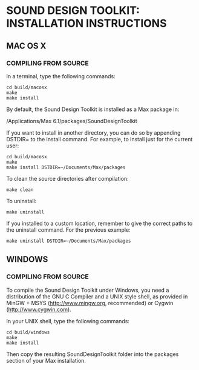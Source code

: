 SOUND DESIGN TOOLKIT: INSTALLATION INSTRUCTIONS
===============================================

MAC OS X
--------

### COMPILING FROM SOURCE

In a terminal, type the following commands:

	cd build/macosx
	make
	make install

By default, the Sound Design Toolkit is installed as a Max package in:

/Applications/Max 6.1/packages/SoundDesignToolkit

If you want to install in another directory, you can do so by appending
DSTDIR=<path> to the install command. For example, to install just for the
current user:

	cd build/macosx
	make
	make install DSTDIR=~/Documents/Max/packages
	
To clean the source directories after compilation:

	make clean
	
To uninstall:

	make uninstall
	
If you installed to a custom location, remember to give the correct
paths to the uninstall command. For the previous example:

	make uninstall DSTDIR=~/Documents/Max/packages

WINDOWS
-------

### COMPILING FROM SOURCE

To compile the Sound Design Toolkit under Windows, you need
a distribution of the GNU C Compiler and a UNIX style shell,
as provided in MinGW + MSYS (http://www.mingw.org, recommended)
or Cygwin (http://www.cygwin.com).

In your UNIX shell, type the following commands:

	cd build/windows
	make
	make install

Then copy the resulting SoundDesignToolkit folder into the
packages section of your Max installation.

